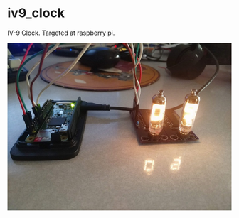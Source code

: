 # iv9_clock
IV-9 Clock. Targeted at raspberry pi. 

![2 Tube Clock prototype](/assets/IMG_20190324_180927.jpg)
